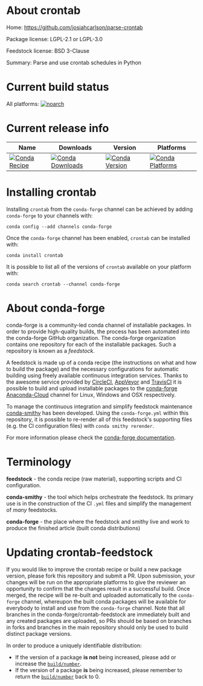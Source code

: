 About crontab
=============

Home: https://github.com/josiahcarlson/parse-crontab

Package license: LGPL-2.1 or LGPL-3.0

Feedstock license: BSD 3-Clause

Summary: Parse and use crontab schedules in Python



Current build status
====================

All platforms:
[![noarch](https://img.shields.io/circleci/project/github/conda-forge/crontab-feedstock/master.svg?label=noarch)](https://circleci.com/gh/conda-forge/crontab-feedstock)

Current release info
====================

| Name | Downloads | Version | Platforms |
| --- | --- | --- | --- |
| [![Conda Recipe](https://img.shields.io/badge/recipe-crontab-green.svg)](https://anaconda.org/conda-forge/crontab) | [![Conda Downloads](https://img.shields.io/conda/dn/conda-forge/crontab.svg)](https://anaconda.org/conda-forge/crontab) | [![Conda Version](https://img.shields.io/conda/vn/conda-forge/crontab.svg)](https://anaconda.org/conda-forge/crontab) | [![Conda Platforms](https://img.shields.io/conda/pn/conda-forge/crontab.svg)](https://anaconda.org/conda-forge/crontab) |

Installing crontab
==================

Installing `crontab` from the `conda-forge` channel can be achieved by adding `conda-forge` to your channels with:

```
conda config --add channels conda-forge
```

Once the `conda-forge` channel has been enabled, `crontab` can be installed with:

```
conda install crontab
```

It is possible to list all of the versions of `crontab` available on your platform with:

```
conda search crontab --channel conda-forge
```


About conda-forge
=================

conda-forge is a community-led conda channel of installable packages.
In order to provide high-quality builds, the process has been automated into the
conda-forge GitHub organization. The conda-forge organization contains one repository
for each of the installable packages. Such a repository is known as a *feedstock*.

A feedstock is made up of a conda recipe (the instructions on what and how to build
the package) and the necessary configurations for automatic building using freely
available continuous integration services. Thanks to the awesome service provided by
[CircleCI](https://circleci.com/), [AppVeyor](https://www.appveyor.com/)
and [TravisCI](https://travis-ci.org/) it is possible to build and upload installable
packages to the [conda-forge](https://anaconda.org/conda-forge)
[Anaconda-Cloud](https://anaconda.org/) channel for Linux, Windows and OSX respectively.

To manage the continuous integration and simplify feedstock maintenance
[conda-smithy](https://github.com/conda-forge/conda-smithy) has been developed.
Using the ``conda-forge.yml`` within this repository, it is possible to re-render all of
this feedstock's supporting files (e.g. the CI configuration files) with ``conda smithy rerender``.

For more information please check the [conda-forge documentation](https://conda-forge.org/docs/).

Terminology
===========

**feedstock** - the conda recipe (raw material), supporting scripts and CI configuration.

**conda-smithy** - the tool which helps orchestrate the feedstock.
                   Its primary use is in the construction of the CI ``.yml`` files
                   and simplify the management of *many* feedstocks.

**conda-forge** - the place where the feedstock and smithy live and work to
                  produce the finished article (built conda distributions)


Updating crontab-feedstock
==========================

If you would like to improve the crontab recipe or build a new
package version, please fork this repository and submit a PR. Upon submission,
your changes will be run on the appropriate platforms to give the reviewer an
opportunity to confirm that the changes result in a successful build. Once
merged, the recipe will be re-built and uploaded automatically to the
`conda-forge` channel, whereupon the built conda packages will be available for
everybody to install and use from the `conda-forge` channel.
Note that all branches in the conda-forge/crontab-feedstock are
immediately built and any created packages are uploaded, so PRs should be based
on branches in forks and branches in the main repository should only be used to
build distinct package versions.

In order to produce a uniquely identifiable distribution:
 * If the version of a package **is not** being increased, please add or increase
   the [``build/number``](https://conda.io/docs/user-guide/tasks/build-packages/define-metadata.html#build-number-and-string).
 * If the version of a package **is** being increased, please remember to return
   the [``build/number``](https://conda.io/docs/user-guide/tasks/build-packages/define-metadata.html#build-number-and-string)
   back to 0.
